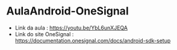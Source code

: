 # AulaAndroid-OneSignal

- Link da aula : https://youtu.be/YbL6unXJEQA
- Link do site OneSignal : https://documentation.onesignal.com/docs/android-sdk-setup